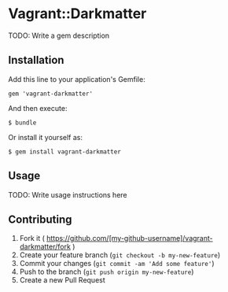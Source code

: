 # Vagrant::Darkmatter

TODO: Write a gem description

## Installation

Add this line to your application's Gemfile:

    gem 'vagrant-darkmatter'

And then execute:

    $ bundle

Or install it yourself as:

    $ gem install vagrant-darkmatter

## Usage

TODO: Write usage instructions here

## Contributing

1. Fork it ( https://github.com/[my-github-username]/vagrant-darkmatter/fork )
2. Create your feature branch (`git checkout -b my-new-feature`)
3. Commit your changes (`git commit -am 'Add some feature'`)
4. Push to the branch (`git push origin my-new-feature`)
5. Create a new Pull Request
